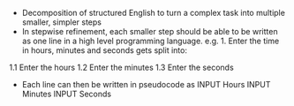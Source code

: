 - Decomposition of structured English to turn a complex task into multiple smaller, simpler steps
- In stepwise refinement, each smaller step should be able to be written as one line in a high level programming language.
e.g. 1. Enter the time in hours, minutes and seconds gets split into:

1.1 Enter the hours
1.2 Enter the minutes
1.3 Enter the seconds

- Each line can then be written in pseudocode as
INPUT Hours
INPUT Minutes
INPUT Seconds